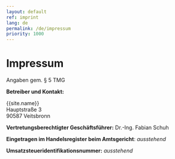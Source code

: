 ```yaml
---
layout: default
ref: imprint
lang: de
permalink: /de/impressum
priority: 1000
---
```


# Impressum

Angaben gem. § 5 TMG

**Betreiber und Kontakt:**

{{site.name}}<br/>
Hauptstraße 3<br/>
90587 Veitsbronn

**Vertretungsberechtigter Geschäftsführer:** Dr.-Ing. Fabian Schuh

**Eingetragen im Handelsregister beim Amtsgericht**: *ausstehend*

**Umsatzsteueridentifikationsnummer:** *ausstehend*
